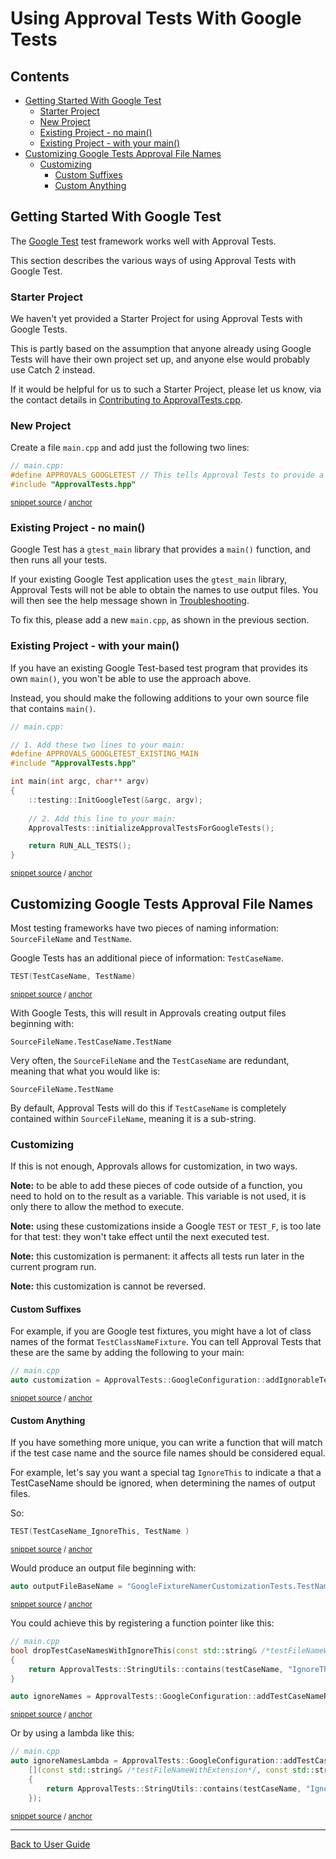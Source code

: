 <!--
GENERATED FILE - DO NOT EDIT
This file was generated by [MarkdownSnippets](https://github.com/SimonCropp/MarkdownSnippets).
Source File: /doc/mdsource/UsingGoogleTests.source.md
To change this file edit the source file and then execute ./run_markdown_templates.sh.
-->

<a id="top"></a>

# Using Approval Tests With Google Tests

<!-- toc -->
## Contents

  * [Getting Started With Google Test](#getting-started-with-google-test)
    * [Starter Project](#starter-project)
    * [New Project](#new-project)
    * [Existing Project - no main()](#existing-project---no-main)
    * [Existing Project - with your main()](#existing-project---with-your-main)
  * [Customizing Google Tests Approval File Names](#customizing-google-tests-approval-file-names)
    * [Customizing](#customizing)
      * [Custom Suffixes](#custom-suffixes)
      * [Custom Anything](#custom-anything)
<!-- endtoc -->



## Getting Started With Google Test

The [Google Test](https://github.com/google/googletest) test framework works well with Approval Tests.

This section describes the various ways of using Approval Tests with Google Test.

### Starter Project

We haven't yet provided a Starter Project for using Approval Tests with Google Tests.

This is partly based on the assumption that anyone already using Google Tests will have their own project set up, and anyone else would probably use Catch 2 instead.
 
If it would be helpful for us to such a Starter Project, please let us know, via the contact details in [Contributing to ApprovalTests.cpp](/doc/Contributing.md#top). 


### New Project

Create a file `main.cpp` and add just the following two lines:

<!-- snippet: googletest_main -->
<a id='snippet-googletest_main'/></a>
```cpp
// main.cpp:
#define APPROVALS_GOOGLETEST // This tells Approval Tests to provide a main() - only do this in one cpp file
#include "ApprovalTests.hpp"
```
<sup>[snippet source](/tests/GoogleTest_Tests/main.cpp#L2-L6) / [anchor](#snippet-googletest_main)</sup>
<!-- endsnippet -->

### Existing Project - no main()

Google Test has a `gtest_main` library that provides a `main()` function, and then runs all your tests.

If your existing Google Test application uses the `gtest_main` library, Approval Tests will not be able to obtain the names to use output files. You will then see the help message shown in [Troubleshooting](/doc/Troubleshooting.md#top).

To fix this, please add a new `main.cpp`, as shown in the previous section.


### Existing Project - with your main()

If you have an existing Google Test-based test program that provides its own `main()`, you won't be able to use the approach above.

Instead, you should make the following additions to your own source file that contains `main()`.  

<!-- snippet: googletest_existing_main -->
<a id='snippet-googletest_existing_main'/></a>
```cpp
// main.cpp:

// 1. Add these two lines to your main:
#define APPROVALS_GOOGLETEST_EXISTING_MAIN
#include "ApprovalTests.hpp"

int main(int argc, char** argv)
{
    ::testing::InitGoogleTest(&argc, argv);
    
    // 2. Add this line to your main:
    ApprovalTests::initializeApprovalTestsForGoogleTests();

    return RUN_ALL_TESTS();
}
```
<sup>[snippet source](/examples/googletest_existing_main/main.cpp#L1-L17) / [anchor](#snippet-googletest_existing_main)</sup>
<!-- endsnippet -->

## Customizing Google Tests Approval File Names

Most testing frameworks have two pieces of naming information: `SourceFileName` and `TestName`.

Google Tests has an additional piece of information: `TestCaseName`.
 
<!-- snippet: googletest_name_parts -->
<a id='snippet-googletest_name_parts'/></a>
```cpp
TEST(TestCaseName, TestName)
```
<sup>[snippet source](/tests/GoogleTest_Tests/namers/GoogleFixtureNamerCustomizationTests.cpp#L11-L13) / [anchor](#snippet-googletest_name_parts)</sup>
<!-- endsnippet -->

With Google Tests, this will result in Approvals creating output files beginning with:

```text
SourceFileName.TestCaseName.TestName
```

Very often, the `SourceFileName` and the `TestCaseName` are redundant, meaning that what you would like is:

```text
SourceFileName.TestName
```

By default, Approval Tests will do this if `TestCaseName` is completely contained within `SourceFileName`, meaning it is a sub-string.

### Customizing

If this is not enough, Approvals allows for customization, in two ways.

**Note:** to be able to add these pieces of code outside of a function, you need to hold on to the result as a variable. This variable is not used, it is only there to allow the method to execute.

**Note:** using these customizations inside a Google `TEST` or `TEST_F`, is too late for that test: they won't take effect until the next executed test.

**Note:** this customization is permanent: it affects all tests run later in the current program run.

**Note:** this customization is cannot be reversed.

#### Custom Suffixes

For example, if you are Google test fixtures, you might have a lot of class names of the format `TestClassNameFixture`. You can tell Approval Tests that these are the same by adding the following to your main:

<!-- snippet: googletest_customize_suffix -->
<a id='snippet-googletest_customize_suffix'/></a>
```cpp
// main.cpp
auto customization = ApprovalTests::GoogleConfiguration::addIgnorableTestCaseNameSuffix("Fixture");
```
<sup>[snippet source](/tests/GoogleTest_Tests/namers/GoogleFixtureNamerCustomizationTests.cpp#L6-L9) / [anchor](#snippet-googletest_customize_suffix)</sup>
<!-- endsnippet -->

#### Custom Anything

If you have something more unique, you can write a function that will match if the test case name and the source file names should be considered equal.

For example, let's say you want a special tag `IgnoreThis` to indicate a that a TestCaseName should be ignored, when determining the names of output files.

So:

<!-- snippet: googletest_customize_test -->
<a id='snippet-googletest_customize_test'/></a>
```cpp
TEST(TestCaseName_IgnoreThis, TestName )
```
<sup>[snippet source](/tests/GoogleTest_Tests/namers/GoogleFixtureNamerCustomizationTests.cpp#L52-L54) / [anchor](#snippet-googletest_customize_test)</sup>
<!-- endsnippet -->

Would produce an output file beginning with:

<!-- snippet: googletest_customize_test_name -->
<a id='snippet-googletest_customize_test_name'/></a>
```cpp
auto outputFileBaseName = "GoogleFixtureNamerCustomizationTests.TestName";
```
<sup>[snippet source](/tests/GoogleTest_Tests/namers/GoogleFixtureNamerCustomizationTests.cpp#L58-L60) / [anchor](#snippet-googletest_customize_test_name)</sup>
<!-- endsnippet -->

You could achieve this by registering a function pointer like this:

<!-- snippet: googletest_customize_function -->
<a id='snippet-googletest_customize_function'/></a>
```cpp
// main.cpp
bool dropTestCaseNamesWithIgnoreThis(const std::string& /*testFileNameWithExtension*/, const std::string& testCaseName)
{
    return ApprovalTests::StringUtils::contains(testCaseName, "IgnoreThis");
}

auto ignoreNames = ApprovalTests::GoogleConfiguration::addTestCaseNameRedundancyCheck(dropTestCaseNamesWithIgnoreThis);
```
<sup>[snippet source](/tests/GoogleTest_Tests/namers/GoogleFixtureNamerCustomizationTests.cpp#L33-L41) / [anchor](#snippet-googletest_customize_function)</sup>
<!-- endsnippet -->

Or by using a lambda like this:

<!-- snippet: googletest_customize_lambda -->
<a id='snippet-googletest_customize_lambda'/></a>
```cpp
// main.cpp
auto ignoreNamesLambda = ApprovalTests::GoogleConfiguration::addTestCaseNameRedundancyCheck(
    [](const std::string& /*testFileNameWithExtension*/, const std::string& testCaseName)
    {
        return ApprovalTests::StringUtils::contains(testCaseName, "IgnoreThis");
    });
```
<sup>[snippet source](/tests/GoogleTest_Tests/namers/GoogleFixtureNamerCustomizationTests.cpp#L43-L50) / [anchor](#snippet-googletest_customize_lambda)</sup>
<!-- endsnippet -->


---

[Back to User Guide](/doc/README.md#top)
